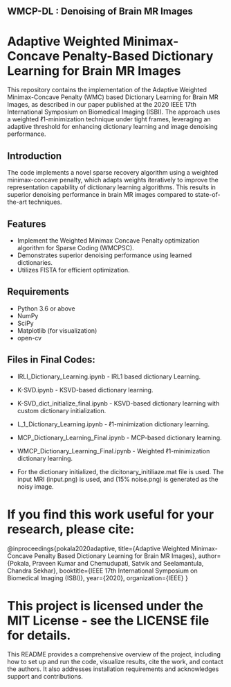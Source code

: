 ## WMCP-DL : Denoising of Brain MR Images

# Adaptive Weighted Minimax-Concave Penalty-Based Dictionary Learning for Brain MR Images

This repository contains the implementation of the Adaptive Weighted Minimax-Concave Penalty (WMC) based Dictionary Learning for Brain MR Images, as described in our paper published at the 2020 IEEE 17th International Symposium on Biomedical Imaging (ISBI). The approach uses a weighted ℓ1-minimization technique under tight frames, leveraging an adaptive threshold for enhancing dictionary learning and image denoising performance.

## Introduction

The code implements a novel sparse recovery algorithm using a weighted minimax-concave penalty, which adapts weights iteratively to improve the representation capability of dictionary learning algorithms. This results in superior denoising performance in brain MR images compared to state-of-the-art techniques.

## Features

- Implement the Weighted Minimax Concave Penalty optimization algorithm for Sparse Coding (WMCPSC).
- Demonstrates superior denoising performance using learned dictionaries.
- Utilizes FISTA for efficient optimization.

## Requirements

- Python 3.6 or above
- NumPy
- SciPy
- Matplotlib (for visualization)
- open-cv


## Files in Final Codes:

- IRLI_Dictionary_Learning.ipynb - IRL1 based dictionary Learning.
- K-SVD.ipynb - KSVD-based dictionary learning.
- K-SVD_dict_initialize_final.ipynb - KSVD-based dictionary learning with custom dictionary initialization.
- L_1_Dictionary_Learning.ipynb - ℓ1-minimization dictionary learning.
- MCP_Dictionary_Learning_Final.ipynb - MCP-based dictionary learning.
- WMCP_Dictionary_Learning_Final.ipynb - Weighted ℓ1-minimization dictionary learning.

- For the dictionary initialized, the dicitonary_initiliaze.mat file is used. The input MRI (input.png) is used, and (15% noise.png) is generated as the noisy image.

# If you find this work useful for your research, please cite:

@inproceedings{pokala2020adaptive,
  title={Adaptive Weighted Minimax-Concave Penalty Based Dictionary Learning for Brain MR Images},
  author={Pokala, Praveen Kumar and Chemudupati, Satvik and Seelamantula, Chandra Sekhar},
  booktitle={IEEE 17th International Symposium on Biomedical Imaging (ISBI)},
  year={2020},
  organization={IEEE}
}

# This project is licensed under the MIT License - see the LICENSE file for details.

This README provides a comprehensive overview of the project, including how to set up and run the code, visualize results, cite the work, and contact the authors. It also addresses installation requirements and acknowledges support and contributions.
